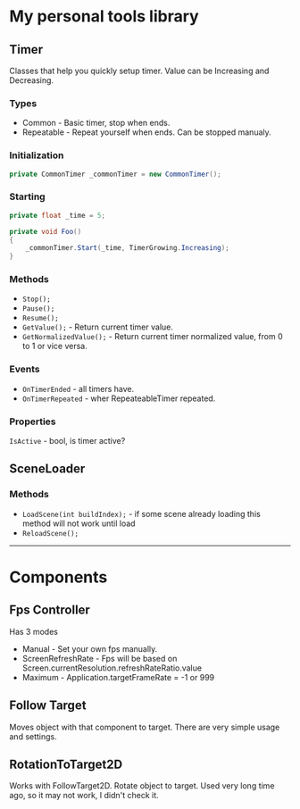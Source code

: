 # My personal tools library

## Timer
Classes that help you quickly setup timer.
Value can be Increasing and Decreasing.
### Types
- Common - Basic timer, stop when ends.
- Repeatable - Repeat yourself when ends. Can be stopped manualy.
### Initialization
```csharp
private CommonTimer _commonTimer = new CommonTimer();
```
### Starting
```csharp
private float _time = 5;

private void Foo()
{
    _commonTimer.Start(_time, TimerGrowing.Increasing);
}
```
### Methods
- `Stop();`
- `Pause();`
- `Resume();`
- `GetValue();` - Return current timer value.
- `GetNormalizedValue();` - Return current timer normalized value, from 0 to 1 or vice versa.
### Events
- `OnTimerEnded` - all timers have.
- `OnTimerRepeated` - wher RepeateableTimer repeated.
### Properties
`IsActive` - bool, is timer active?

## SceneLoader
### Methods
- `LoadScene(int buildIndex);` - if some scene already loading this method will not work until load
- `ReloadScene();`
---
# Components

## Fps Controller
Has 3 modes
- Manual - Set your own fps manually.
- ScreenRefreshRate - Fps will be based on Screen.currentResolution.refreshRateRatio.value
- Maximum - Application.targetFrameRate = -1 or 999

## Follow Target
Moves object with that component to target. There are very simple usage and settings.
## RotationToTarget2D
Works with FollowTarget2D. Rotate object to target. Used very long time ago, so it may not work, I didn't check it.
